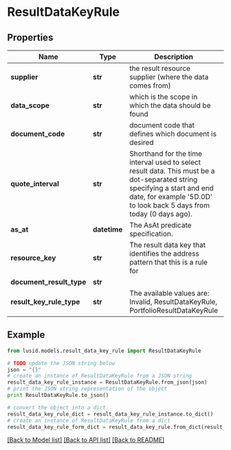 # ResultDataKeyRule


## Properties
Name | Type | Description | Notes
------------ | ------------- | ------------- | -------------
**supplier** | **str** | the result resource supplier (where the data comes from) | 
**data_scope** | **str** | which is the scope in which the data should be found | 
**document_code** | **str** | document code that defines which document is desired | 
**quote_interval** | **str** | Shorthand for the time interval used to select result data. This must be a dot-separated string              specifying a start and end date, for example &#39;5D.0D&#39; to look back 5 days from today (0 days ago). | [optional] 
**as_at** | **datetime** | The AsAt predicate specification. | [optional] 
**resource_key** | **str** | The result data key that identifies the address pattern that this is a rule for | 
**document_result_type** | **str** |  | 
**result_key_rule_type** | **str** | The available values are: Invalid, ResultDataKeyRule, PortfolioResultDataKeyRule | 

## Example

```python
from lusid.models.result_data_key_rule import ResultDataKeyRule

# TODO update the JSON string below
json = "{}"
# create an instance of ResultDataKeyRule from a JSON string
result_data_key_rule_instance = ResultDataKeyRule.from_json(json)
# print the JSON string representation of the object
print ResultDataKeyRule.to_json()

# convert the object into a dict
result_data_key_rule_dict = result_data_key_rule_instance.to_dict()
# create an instance of ResultDataKeyRule from a dict
result_data_key_rule_form_dict = result_data_key_rule.from_dict(result_data_key_rule_dict)
```
[[Back to Model list]](../README.md#documentation-for-models) [[Back to API list]](../README.md#documentation-for-api-endpoints) [[Back to README]](../README.md)


